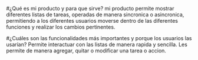#¿Qué es mi producto y para que sirve?
mi producto permite mostrar diferentes listas de tareas, operadas de manera sincronica o asincronica, permitiendo a los diferentes usuarios moverse dentro de las diferentes funciones y realizar los cambios pertinentes.


#¿Cuáles son las funcionalidades más importantes y porque los usuarios las usarían?
Permite interactuar con las listas de manera rapida y sencilla.
Les permite de manera agregar, quitar o modificar una tarea o accion.
